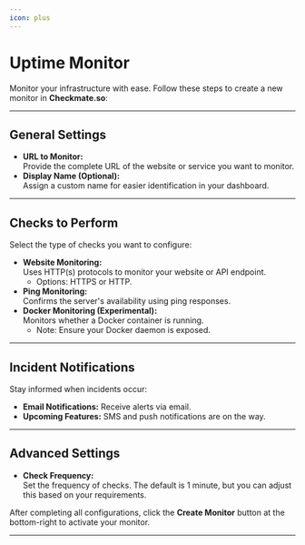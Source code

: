 ```yaml
---
icon: plus
---
```


# Uptime Monitor

Monitor your infrastructure with ease. Follow these steps to create a new monitor in **Checkmate.so**:


---


## General Settings

- **URL to Monitor:**  
  Provide the complete URL of the website or service you want to monitor.  
- **Display Name (Optional):**  
  Assign a custom name for easier identification in your dashboard.

---

## Checks to Perform

Select the type of checks you want to configure:  
- **Website Monitoring:**  
  Uses HTTP(s) protocols to monitor your website or API endpoint.  
  - Options: HTTPS or HTTP.
- **Ping Monitoring:**  
  Confirms the server's availability using ping responses.  
- **Docker Monitoring (Experimental):**  
  Monitors whether a Docker container is running.  
  - Note: Ensure your Docker daemon is exposed.

---

## Incident Notifications

Stay informed when incidents occur:  
- **Email Notifications:** Receive alerts via email.  
- **Upcoming Features:** SMS and push notifications are on the way.  

---

## Advanced Settings

- **Check Frequency:**  
  Set the frequency of checks. The default is 1 minute, but you can adjust this based on your requirements.  

After completing all configurations, click the **Create Monitor** button at the bottom-right to activate your monitor.  

---